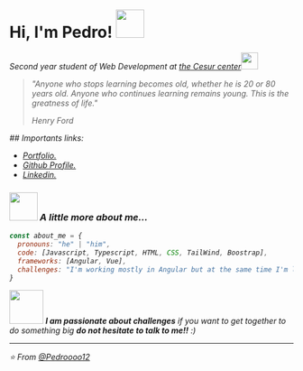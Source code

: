 <h1> Hi, I'm Pedro! <img src="https://media.giphy.com/media/mGcNjsfWAjY5AEZNw6/giphy.gif" width="50"></h1>
<p><em>Second year student of Web Development at <a href="https://www.cesurformacion.com/">the Cesur center</a><img src="https://media.giphy.com/media/fYSnHlufseco8Fh93Z/giphy.gif" width="30"><br>

<blockquote>
        <p>
            "Anyone who stops learning becomes old, whether he is 20 or 80 years old. Anyone who continues learning remains young. This is the greatness of life."
        </p>
        <footer>
            <cite>Henry Ford</cite>
        </footer>
    </blockquote>
## Importants links:
<ul>
  <li>
    <em><a href="https://pedro-luis.netlify.app">Portfolio.</a></em>
  </li>
  <li>
    <em><a href="https://github.com/Pedroooo12">Github Profile.</a></em>
  </li>
  <li>
    <em><a href="https://www.linkedin.com/in/pedro-luis-o%C3%B1ate-egea-741ab7220/">Linkedin.</a></em>
  </li>
</ul>

### <img src="https://media.giphy.com/media/VgCDAzcKvsR6OM0uWg/giphy.gif" width="50"> A little more about me...  

```javascript
const about_me = {
  pronouns: "he" | "him",
  code: [Javascript, Typescript, HTML, CSS, TailWind, Boostrap],
  frameworks: [Angular, Vue],
  challenges: "I'm working mostly in Angular but at the same time I'm learning Vue"
}
```

<img src="https://media.giphy.com/media/LnQjpWaON8nhr21vNW/giphy.gif" width="60"> <em><b>I am passionate about challenges</b>  if you want to get together to do something big <b> do not hesitate to talk to me!!</b> :)</em><br>

---
⭐️ From [@Pedroooo12](https://github.com/Pedroooo12)



